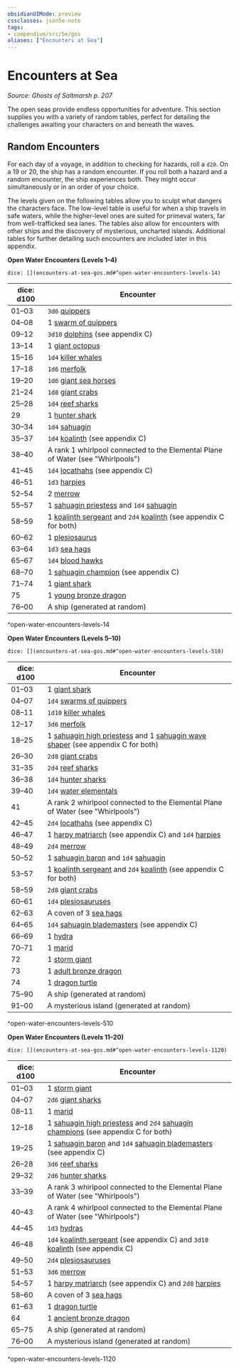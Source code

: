 ```yaml
---
obsidianUIMode: preview
cssclasses: json5e-note
tags:
- compendium/src/5e/gos
aliases: ["Encounters at Sea"]
---
```

# Encounters at Sea
*Source: Ghosts of Saltmarsh p. 207* 

The open seas provide endless opportunities for adventure. This section supplies you with a variety of random tables, perfect for detailing the challenges awaiting your characters on and beneath the waves.

## Random Encounters

For each day of a voyage, in addition to checking for hazards, roll a `d20`. On a 19 or 20, the ship has a random encounter. If you roll both a hazard and a random encounter, the ship experiences both. They might occur simultaneously or in an order of your choice.

The levels given on the following tables allow you to sculpt what dangers the characters face. The low-level table is useful for when a ship travels in safe waters, while the higher-level ones are suited for primeval waters, far from well-trafficked sea lanes. The tables also allow for encounters with other ships and the discovery of mysterious, uncharted islands. Additional tables for further detailing such encounters are included later in this appendix.

**Open Water Encounters (Levels 1–4)**

`dice: [](encounters-at-sea-gos.md#^open-water-encounters-levels-14)`

| dice: d100 | Encounter |
|------------|-----------|
| 01–03 | `3d6` [quippers](/3-Mechanics/CLI/bestiary/beast/quipper.md) |
| 04–08 | 1 [swarm of quippers](/3-Mechanics/CLI/bestiary/beast/swarm-of-quippers.md) |
| 09–12 | `3d10` [dolphins](/3-Mechanics/CLI/bestiary/beast/dolphin-mpmm.md) (see appendix C) |
| 13–14 | 1 [giant octopus](/3-Mechanics/CLI/bestiary/beast/giant-octopus.md) |
| 15–16 | `1d4` [killer whales](/3-Mechanics/CLI/bestiary/beast/killer-whale.md) |
| 17–18 | `1d6` [merfolk](/3-Mechanics/CLI/bestiary/humanoid/merfolk.md) |
| 19–20 | `1d6` [giant sea horses](/3-Mechanics/CLI/bestiary/beast/giant-sea-horse.md) |
| 21–24 | `1d8` [giant crabs](/3-Mechanics/CLI/bestiary/beast/giant-crab.md) |
| 25–28 | `1d4` [reef sharks](/3-Mechanics/CLI/bestiary/beast/reef-shark.md) |
| 29 | 1 [hunter shark](/3-Mechanics/CLI/bestiary/beast/hunter-shark.md) |
| 30–34 | `1d4` [sahuagin](/3-Mechanics/CLI/bestiary/humanoid/sahuagin.md) |
| 35–37 | `1d4` [koalinth](/3-Mechanics/CLI/bestiary/humanoid/koalinth-gos.md) (see appendix C) |
| 38–40 | A rank 1 whirlpool connected to the Elemental Plane of Water (see "Whirlpools") |
| 41–45 | `1d4` [locathahs](/3-Mechanics/CLI/bestiary/humanoid/locathah-gos.md) (see appendix C) |
| 46–51 | `1d3` [harpies](/3-Mechanics/CLI/bestiary/monstrosity/harpy.md) |
| 52–54 | 2 [merrow](/3-Mechanics/CLI/bestiary/monstrosity/merrow.md) |
| 55–57 | 1 [sahuagin priestess](/3-Mechanics/CLI/bestiary/humanoid/sahuagin-priestess.md) and `1d4` [sahuagin](/3-Mechanics/CLI/bestiary/humanoid/sahuagin.md) |
| 58–59 | 1 [koalinth sergeant](/3-Mechanics/CLI/bestiary/humanoid/koalinth-sergeant-gos.md) and `2d4` [koalinth](/3-Mechanics/CLI/bestiary/humanoid/koalinth-gos.md) (see appendix C for both) |
| 60–62 | 1 [plesiosaurus](/3-Mechanics/CLI/bestiary/beast/plesiosaurus.md) |
| 63–64 | `1d3` [sea hags](/3-Mechanics/CLI/bestiary/fey/sea-hag.md) |
| 65–67 | `1d4` [blood hawks](/3-Mechanics/CLI/bestiary/beast/blood-hawk.md) |
| 68–70 | 1 [sahuagin champion](/3-Mechanics/CLI/bestiary/humanoid/sahuagin-champion-gos.md) (see appendix C) |
| 71–74 | 1 [giant shark](/3-Mechanics/CLI/bestiary/beast/giant-shark.md) |
| 75 | 1 [young bronze dragon](/3-Mechanics/CLI/bestiary/dragon/young-bronze-dragon.md) |
| 76–00 | A ship (generated at random) |
^open-water-encounters-levels-14

**Open Water Encounters (Levels 5–10)**

`dice: [](encounters-at-sea-gos.md#^open-water-encounters-levels-510)`

| dice: d100 | Encounter |
|------------|-----------|
| 01–03 | 1 [giant shark](/3-Mechanics/CLI/bestiary/beast/giant-shark.md) |
| 04–07 | `1d4` [swarms of quippers](/3-Mechanics/CLI/bestiary/beast/swarm-of-quippers.md) |
| 08–11 | `1d10` [killer whales](/3-Mechanics/CLI/bestiary/beast/killer-whale.md) |
| 12–17 | `3d6` [merfolk](/3-Mechanics/CLI/bestiary/humanoid/merfolk.md) |
| 18–25 | 1 [sahuagin high priestess](/3-Mechanics/CLI/bestiary/humanoid/sahuagin-high-priestess-gos.md) and 1 [sahuagin wave shaper](/3-Mechanics/CLI/bestiary/humanoid/sahuagin-wave-shaper-gos.md) (see appendix C for both) |
| 26–30 | `2d8` [giant crabs](/3-Mechanics/CLI/bestiary/beast/giant-crab.md) |
| 31–35 | `2d4` [reef sharks](/3-Mechanics/CLI/bestiary/beast/reef-shark.md) |
| 36–38 | `1d4` [hunter sharks](/3-Mechanics/CLI/bestiary/beast/hunter-shark.md) |
| 39–40 | `1d4` [water elementals](/3-Mechanics/CLI/bestiary/elemental/water-elemental.md) |
| 41 | A rank 2 whirlpool connected to the Elemental Plane of Water (see "Whirlpools") |
| 42–45 | `2d4` [locathahs](/3-Mechanics/CLI/bestiary/humanoid/locathah-gos.md) (see appendix C) |
| 46–47 | 1 [harpy matriarch](/3-Mechanics/CLI/bestiary/monstrosity/harpy-matriarch-gos.md) (see appendix C) and `1d4` [harpies](/3-Mechanics/CLI/bestiary/monstrosity/harpy.md) |
| 48–49 | `2d4` [merrow](/3-Mechanics/CLI/bestiary/monstrosity/merrow.md) |
| 50–52 | 1 [sahuagin baron](/3-Mechanics/CLI/bestiary/humanoid/sahuagin-baron.md) and `1d4` [sahuagin](/3-Mechanics/CLI/bestiary/humanoid/sahuagin.md) |
| 53–57 | 1 [koalinth sergeant](/3-Mechanics/CLI/bestiary/humanoid/koalinth-sergeant-gos.md) and `2d4` [koalinth](/3-Mechanics/CLI/bestiary/humanoid/koalinth-gos.md) (see appendix C for both) |
| 58–59 | `2d8` [giant crabs](/3-Mechanics/CLI/bestiary/beast/giant-crab.md) |
| 60–61 | `1d4` [plesiosauruses](/3-Mechanics/CLI/bestiary/beast/plesiosaurus.md) |
| 62–63 | A coven of 3 [sea hags](/3-Mechanics/CLI/bestiary/fey/sea-hag.md) |
| 64–65 | `1d4` [sahuagin blademasters](/3-Mechanics/CLI/bestiary/humanoid/sahuagin-blademaster-gos.md) (see appendix C) |
| 66–69 | 1 [hydra](/3-Mechanics/CLI/bestiary/monstrosity/hydra.md) |
| 70–71 | 1 [marid](/3-Mechanics/CLI/bestiary/elemental/marid.md) |
| 72 | 1 [storm giant](/3-Mechanics/CLI/bestiary/giant/storm-giant.md) |
| 73 | 1 [adult bronze dragon](/3-Mechanics/CLI/bestiary/dragon/adult-bronze-dragon.md) |
| 74 | 1 [dragon turtle](/3-Mechanics/CLI/bestiary/dragon/dragon-turtle.md) |
| 75–90 | A ship (generated at random) |
| 91–00 | A mysterious island (generated at random) |
^open-water-encounters-levels-510

**Open Water Encounters (Levels 11–20)**

`dice: [](encounters-at-sea-gos.md#^open-water-encounters-levels-1120)`

| dice: d100 | Encounter |
|------------|-----------|
| 01–03 | 1 [storm giant](/3-Mechanics/CLI/bestiary/giant/storm-giant.md) |
| 04–07 | `2d6` [giant sharks](/3-Mechanics/CLI/bestiary/beast/giant-shark.md) |
| 08–11 | 1 [marid](/3-Mechanics/CLI/bestiary/elemental/marid.md) |
| 12–18 | 1 [sahuagin high priestess](/3-Mechanics/CLI/bestiary/humanoid/sahuagin-high-priestess-gos.md) and `2d4` [sahuagin champions](/3-Mechanics/CLI/bestiary/humanoid/sahuagin-champion-gos.md) (see appendix C for both) |
| 19–25 | 1 [sahuagin baron](/3-Mechanics/CLI/bestiary/humanoid/sahuagin-baron.md) and `1d4` [sahuagin blademasters](/3-Mechanics/CLI/bestiary/humanoid/sahuagin-blademaster-gos.md) (see appendix C) |
| 26–28 | `3d6` [reef sharks](/3-Mechanics/CLI/bestiary/beast/reef-shark.md) |
| 29–32 | `2d6` [hunter sharks](/3-Mechanics/CLI/bestiary/beast/hunter-shark.md) |
| 33–39 | A rank 3 whirlpool connected to the Elemental Plane of Water (see "Whirlpools") |
| 40–43 | A rank 4 whirlpool connected to the Elemental Plane of Water (see "Whirlpools") |
| 44–45 | `1d3` [hydras](/3-Mechanics/CLI/bestiary/monstrosity/hydra.md) |
| 46–48 | `1d4` [koalinth sergeant](/3-Mechanics/CLI/bestiary/humanoid/koalinth-sergeant-gos.md) (see appendix C) and `3d10` [koalinth](/3-Mechanics/CLI/bestiary/humanoid/koalinth-gos.md) (see appendix C) |
| 49–50 | `2d4` [plesiosauruses](/3-Mechanics/CLI/bestiary/beast/plesiosaurus.md) |
| 51–53 | `3d6` [merrow](/3-Mechanics/CLI/bestiary/monstrosity/merrow.md) |
| 54–57 | 1 [harpy matriarch](/3-Mechanics/CLI/bestiary/monstrosity/harpy-matriarch-gos.md) (see appendix C) and `2d8` [harpies](/3-Mechanics/CLI/bestiary/monstrosity/harpy.md) |
| 58–60 | A coven of 3 [sea hags](/3-Mechanics/CLI/bestiary/fey/sea-hag.md) |
| 61–63 | 1 [dragon turtle](/3-Mechanics/CLI/bestiary/dragon/dragon-turtle.md) |
| 64 | 1 [ancient bronze dragon](/3-Mechanics/CLI/bestiary/dragon/ancient-bronze-dragon.md) |
| 65–75 | A ship (generated at random) |
| 76–00 | A mysterious island (generated at random) |
^open-water-encounters-levels-1120